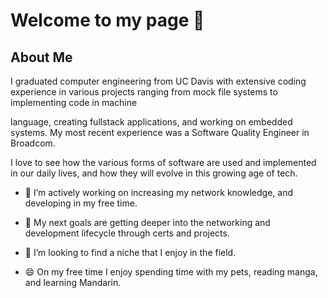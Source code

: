 # Welcome to my page 👋

## About Me
I graduated computer engineering from UC Davis with extensive coding experience in various projects ranging from mock file systems to implementing code in machine

language, creating fullstack applications, and working on embedded systems. My most recent experience was a Software Quality Engineer in Broadcom. 

I love to see how the various forms of software are used and implemented in our daily lives, and how they will evolve in this growing age of tech.

- 🌱 I’m actively working on increasing my network knowledge, and developing in my free time.

- 🔭 My next goals are getting deeper into the networking and development lifecycle through certs and projects.

- 👯 I’m looking to find a niche that I enjoy in the field.

- 😄 On my free time I enjoy spending time with my pets, reading manga, and learning Mandarin.


